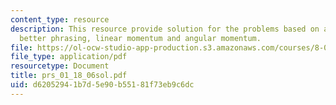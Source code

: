 ```yaml
---
content_type: resource
description: This resource provide solution for the problems based on ambiguous phrasing,
  better phrasing, linear momentum and angular momentum.
file: https://ol-ocw-studio-app-production.s3.amazonaws.com/courses/8-01l-physics-i-classical-mechanics-fall-2005/d62052941b7d5e90b55181f73eb9c6dc_prs_01_18_06sol.pdf
file_type: application/pdf
resourcetype: Document
title: prs_01_18_06sol.pdf
uid: d6205294-1b7d-5e90-b551-81f73eb9c6dc
---
```

